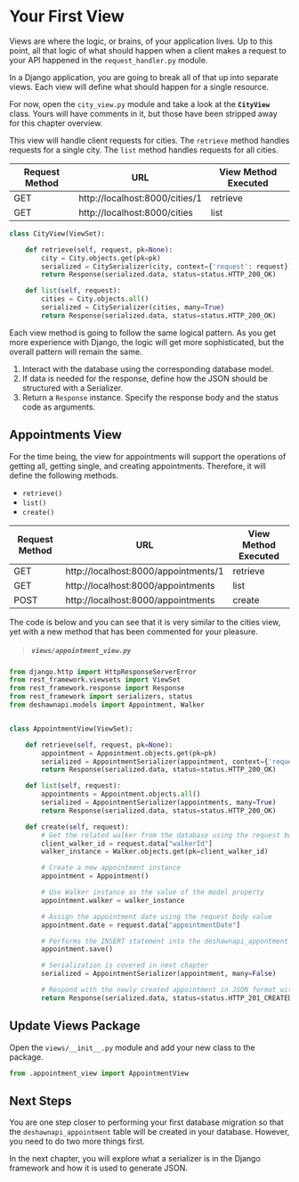 # Your First View

Views are where the logic, or brains, of your application lives. Up to this point, all that logic of what should happen when a client makes a request to your API happened in the `request_handler.py` module.

In a Django application, you are going to break all of that up into separate views. Each view will define what should happen for a single resource.

For now, open the `city_view.py` module and take a look at the **`CityView`** class. Yours will have comments in it, but those have been stripped away for this chapter overview.

This view will handle client requests for cities. The `retrieve` method handles requests for a single city. The `list` method handles requests for all cities.

|Request Method|URL|View Method Executed|
|--|--|--|
|GET|http://localhost:8000/cities/1|retrieve|
|GET|http://localhost:8000/cities|list|

```py
class CityView(ViewSet):

    def retrieve(self, request, pk=None):
        city = City.objects.get(pk=pk)
        serialized = CitySerializer(city, context={'request': request})
        return Response(serialized.data, status=status.HTTP_200_OK)

    def list(self, request):
        cities = City.objects.all()
        serialized = CitySerializer(cities, many=True)
        return Response(serialized.data, status=status.HTTP_200_OK)

```

Each view method is going to follow the same logical pattern. As you get more experience with Django, the logic will get more sophisticated, but the overall pattern will remain the same.

1. Interact with the database using the corresponding database model.
2. If data is needed for the response, define how the JSON should be structured with a Serializer.
3. Return a `Response` instance. Specify the response body and the status code as arguments.

## Appointments View

For the time being, the view for appointments will support the operations of getting all, getting single, and creating appointments. Therefore, it will define the following methods.

* `retrieve()`
* `list()`
* `create()`

|Request Method|URL|View Method Executed|
|--|--|--|
|GET|http://localhost:8000/appointments/1|retrieve|
|GET|http://localhost:8000/appointments|list|
|POST|http://localhost:8000/appointments|create|

The code is below and you can see that it is very similar to the cities view, yet with a new method that has been commented for your pleasure.

> ##### `views/appointment_view.py`

```py
from django.http import HttpResponseServerError
from rest_framework.viewsets import ViewSet
from rest_framework.response import Response
from rest_framework import serializers, status
from deshawnapi.models import Appointment, Walker


class AppointmentView(ViewSet):

    def retrieve(self, request, pk=None):
        appointment = Appointment.objects.get(pk=pk)
        serialized = AppointmentSerializer(appointment, context={'request': request})
        return Response(serialized.data, status=status.HTTP_200_OK)

    def list(self, request):
        appointments = Appointment.objects.all()
        serialized = AppointmentSerializer(appointments, many=True)
        return Response(serialized.data, status=status.HTTP_200_OK)

    def create(self, request):
        # Get the related walker from the database using the request body value
        client_walker_id = request.data["walkerId"]
        walker_instance = Walker.objects.get(pk=client_walker_id)

        # Create a new appointment instance
        appointment = Appointment()

        # Use Walker instance as the value of the model property
        appointment.walker = walker_instance

        # Assign the appointment date using the request body value
        appointment.date = request.data["appointmentDate"]

        # Performs the INSERT statement into the deshawnapi_appontment table
        appointment.save()

        # Serialization is covered in next chapter
        serialized = AppointmentSerializer(appointment, many=False)

        # Respond with the newly created appointment in JSON format with a 201 status code
        return Response(serialized.data, status=status.HTTP_201_CREATED)
```


## Update Views Package

Open the `views/__init__.py` module and add your new class to the package.

```py
from .appointment_view import AppointmentView
```

## Next Steps

You are one step closer to performing your first database migration so that the `deshawnapi_appointment` table will be created in your database. However, you need to do two more things first.

In the next chapter, you will explore what a serializer is in the Django framework and how it is used to generate JSON.

